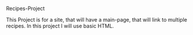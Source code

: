 Recipes-Project

This Project is for a site, that will have a main-page, that will link to multiple recipes.
In this project I will use basic HTML.